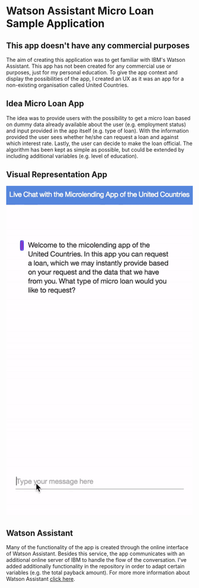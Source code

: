# Watson Assistant Micro Loan Sample Application

## This app doesn't have any commercial purposes
The aim of creating this application was to get familiar with IBM's Watson Assistant. This app has not been created for any commercial use or purposes, just for my personal education. To give the app context and display the possibilities of the app, I created an UX as it was an app for a non-existing organisation called United Countries.

## Idea Micro Loan App
The idea was to provide users with the possibility to get a micro loan based on dummy data already available about the user (e.g. employment status) and input provided in the app itself (e.g. type of loan). With the information provided the user sees whether he/she can request a loan and against which interest rate. Lastly, the user can decide to make the loan official. The algorithm has been kept as simple as possible, but could be extended by including additional variables (e.g. level of education).

## Visual Representation App
![micor-loan-watson-app](./watson-micro-loan.gif)

## Watson Assistant
Many of the functionality of the app is created through the online interface of Watson Assistant. Besides this service, the app communicates with an additional online server of IBM to handle the flow of the conversation. I've added additionally functionality in the repository in order to adapt certain variables (e.g. the total payback amount). For more more information about Watson Assistant [click here](https://www.ibm.com/watson/ai-assistant/).
